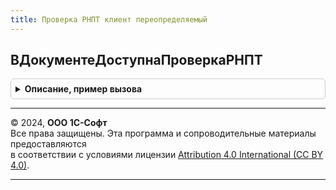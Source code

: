 ```yaml
---
title: Проверка РНПТ клиент переопределяемый
---
```



## ВДокументеДоступнаПроверкаРНПТ
<details style="margin: 1em 0; padding: 0.5em; border: 1px solid #ccc; border-radius: 6px;">

<summary style="font-weight: bold; cursor: pointer;">Описание, пример вызова</summary>

```bsl

// Возвращает признак того, что для документа доступна проверка РНПТ.
//
// Параметры:
// ДокументСсылка - проверяемый документ
//
// Возвращаемое значение:
//  Булево - признак, что для документа доступна проверка РНПТ
Функция ВДокументеДоступнаПроверкаРНПТ(ДокументСсылка) Экспорт
```

Пример вызова
```bsl
Результат = ПроверкаРНПТКлиентПереопределяемый.ВДокументеДоступнаПроверкаРНПТ(ДокументСсылка) 
```
</details>

---

© 2024, **ООО 1С-Софт**  
Все права защищены. Эта программа и сопроводительные материалы предоставляются  
в соответствии с условиями лицензии [Attribution 4.0 International (CC BY 4.0)](https://creativecommons.org/licenses/by/4.0/legalcode).

---
